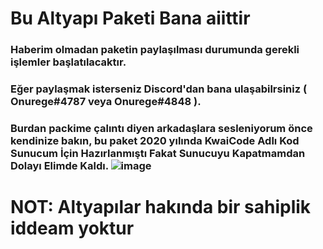 # Bu Altyapı Paketi Bana aiittir
### Haberim olmadan paketin paylaşılması durumunda gerekli işlemler başlatılacaktır. 
### Eğer paylaşmak isterseniz Discord'dan bana ulaşabilrsiniz ( Onurege#4787 veya Onurege#4848 ).
### Burdan packime çalıntı diyen arkadaşlara sesleniyorum önce kendinize bakın, bu paket 2020 yılında KwaiCode Adlı Kod Sunucum İçin Hazırlanmıştı Fakat Sunucuyu Kapatmamdan Dolayı Elimde Kaldı. ![image](https://user-images.githubusercontent.com/78586675/119329112-899b5080-bc8d-11eb-89db-10ce9f2bcb8a.png)


#  NOT: Altyapılar hakında bir sahiplik iddeam yoktur 
